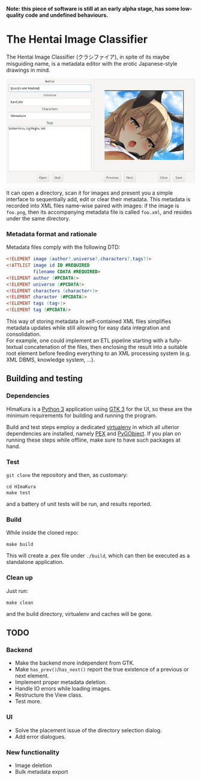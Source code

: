**Note: this piece of software is still at an early alpha stage, has some low-quality code and undefined behaviours.**

# The Hentai Image Classifier
The Hentai Image Classifier (クラシファイア), in spite of its maybe misguiding name, is a metadata editor with the erotic
Japanese-style drawings in mind.

![alt text](screenshots/main_screen.png "Main screen")

It can open a directory, scan it for images and present you a simple interface to sequentially add, edit or clear their
metadata. This metadata is recorded into XML files name-wise paired with images: if the image is `foo.png`, then its
accompanying metadata file is called `foo.xml`, and resides under the same directory.

### Metadata format and rationale
Metadata files comply with the following DTD:
```dtd
<!ELEMENT image (author?,universe?,characters?,tags?)>
<!ATTLIST image id ID #REQUIRED
          filename CDATA #REQUIRED>
<!ELEMENT author (#PCDATA)>
<!ELEMENT universe (#PCDATA)>
<!ELEMENT characters (character+)>
<!ELEMENT character (#PCDATA)>
<!ELEMENT tags (tag+)>
<!ELEMENT tag (#PCDATA)>
```
This way of storing metadata in self-contained XML files simplifies metadata updates while still allowing for easy data
integration and consolidation.
<br>
For example, one could implement an ETL pipeline starting with a fully-textual concatenation of the files, then
enclosing the result into a suitable root element before feeding everything to an XML processing system (e.g. XML DBMS,
knowledge system, ...).

## Building and testing
### Dependencies
HImaKura is a [Python 3](https://python.org) application using [GTK 3](https://gtk.org) for the UI, so these are the
minimum requirements for building and running the program.

Build and test steps employ a dedicated [virtualenv](https://docs.python.org/3/tutorial/venv.html) in which all ulterior
dependencies are installed, namely [PEX](https://github.com/pantsbuild/pex) and
[PyGObject](https://gitlab.gnome.org/GNOME/pygobject). If you plan on running these steps while offline, make sure to
have such packages at hand.

### Test
`git clone` the repository and then, as customary:
```shell script
cd HImaKura
make test
```
and a battery of unit tests will be run, and results reported.

### Build
While inside the cloned repo:
```shell script
make build
```
This will create a .pex file under `./build`, which can then be executed as a standalone application.

### Clean up
Just run:
```shell script
make clean
```
and the build directory, virtualenv and caches will be gone.

## TODO
### Backend
* Make the backend more independent from GTK.
* Make `has_prev()`/`has_next()` report the true existence of a previous or next element.
* Implement proper metadata deletion.
* Handle IO errors while loading images.
* Restructure the View class.
* Test more.

### UI
* Solve the placement issue of the directory selection dialog.
* Add error dialogues.

### New functionality
* Image deletion
* Bulk metadata export
